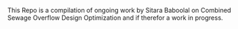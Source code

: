 This Repo is a compilation of ongoing work by Sitara Baboolal on Combined Sewage Overflow Design Optimization and if therefor a work in progress.


